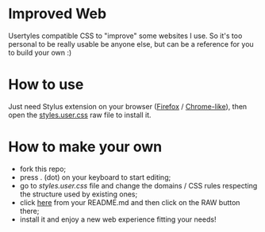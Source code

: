 # Improved Web
Usertyles compatible CSS to "improve" some websites I use. So it's too personal to be really usable be anyone else, but can be a reference for you to build your own :)

# How to use
Just need Stylus extension on your browser ([Firefox](https://addons.mozilla.org/en-US/firefox/addon/styl-us/) / [Chrome-like](https://chrome.google.com/webstore/detail/stylus/clngdbkpkpeebahjckkjfobafhncgmne)), then open the [styles.user.css](https://raw.githubusercontent.com/ivanaugustobd/improved-web/master/styles.user.css) raw file to install it.

# How to make your own
- fork this repo;
- press . (dot) on your keyboard to start editing;
- go to _styles.user.css_ file and change the domains / CSS rules respecting the structure used by existing ones;
- click [here](styles.user.css) from your README.md and then click on the RAW button there;
- install it and enjoy a new web experience fitting your needs!
